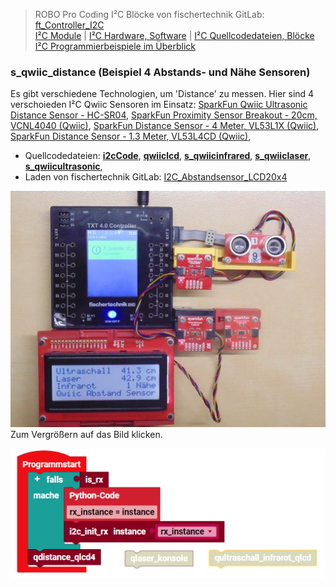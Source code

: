 
> ROBO Pro Coding I²C Blöcke von fischertechnik GitLab: [ft_Controller_I2C](https://git.fischertechnik-cloud.com/i2c/ft_Controller_I2C)\
> [I²C Module](https://elssner.github.io/ft-Controller-I2C/#tabelle-1) |
[I²C Hardware, Software](https://elssner.github.io/ft-Controller-I2C/#ic) |
[I²C Quellcodedateien, Blöcke](https://elssner.github.io/ft-Controller-I2C/#beschreibung-der-quellcodedateien-alphabetisch-geordnet)\
[I²C Programmierbeispiele im Überblick](../examples)


### s_qwiic_distance (Beispiel 4 Abstands- und Nähe Sensoren)

Es gibt verschiedene Technologien, um 'Distance' zu messen. Hier sind 4 verschoieden I²C Qwiic Sensoren im Einsatz: [SparkFun Qwiic Ultrasonic Distance Sensor - HC-SR04](https://www.sparkfun.com/products/17777), 
[SparkFun Proximity Sensor Breakout - 20cm, VCNL4040 (Qwiic)](https://www.sparkfun.com/products/15177),
[SparkFun Distance Sensor - 4 Meter, VL53L1X (Qwiic)](https://www.sparkfun.com/products/14722), [SparkFun Distance Sensor - 1.3 Meter, VL53L4CD (Qwiic)](https://www.sparkfun.com/products/18993),




* Quellcodedateien: **[i2cCode](../#i2ccodepy)**, **[qwiiclcd](../#qwiiclcdpy)**, **[s_qwiicinfrared](../#s_qwiicinfraredpy)**, **[s_qwiiclaser](../#s_qwiiclaserpy)**, **[s_qwiicultrasonic](../#s_qwiicultrasonicpy)**, 
* Laden von fischertechnik GitLab: [I2C_Abstandsensor_LCD20x4](https://git.fischertechnik-cloud.com/i2c/I2C_Abstandsensor_LCD20x4)

[![](DSC00483_512.JPG)](DSC00483.JPG)\
Zum Vergrößern auf das Bild klicken.

![](s_qwwic_distance.png)
